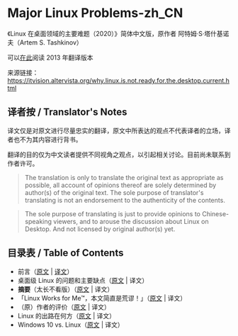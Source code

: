 # Major Linux Problems-zh_CN

《Linux 在桌面领域的主要难题（2020）》简体中文版，原作者 阿特姆·S·塔什基诺夫（Artem S. Tashkinov）

可以[在此](http://www.oschina.net/translate/why-linux-is-not-ready-for-the-desktop-current)阅读 2013 年翻译版本

来源链接：https://itvision.altervista.org/why.linux.is.not.ready.for.the.desktop.current.html

## 译者按 / Translator's Notes

译文仅是对原文进行尽量忠实的翻译，原文中所表达的观点不代表译者的立场，译者也不为其内容进行背书。

翻译的目的仅为中文读者提供不同视角之观点，以引起相关讨论。目前尚未联系到作者许可。

> The translation is only to translate the original text as appropriate as possible, all account of opinions thereof are solely determined by author(s) of the original text.  The sole purpose of translator's translating is not an endorsement to the authenticity of the contents.

> The sole purpose of translating is just to provide opinions to Chinese-speaking viewers, and to arouse the discussion about Linux on Desktop. And not licensed by original author(s) yet.

## 目录表 / Table of Contents

- 前言（[原文](https://github.com/whriedplanck/major-linux-problems-zh-cn/blob/master/full-text.md#preface) | [译文](https://github.com/whriedplanck/major-linux-problems-zh-cn/blob/master/translations-full.md#前言)）
- 桌面级 Linux 的问题和主要缺点（[原文](https://github.com/whriedplanck/major-linux-problems-zh-cn/blob/master/full-text.md#desktop-linux-problems-and-major-hortcomings) | 译文）
- **摘要**（太长不看版）（[原文](https://github.com/whriedplanck/major-linux-problems-zh-cn/blob/master/full-text.md#summary) | 译文）
- 「Linux Works for Me™，本文简直是荒谬！」（[原文](https://github.com/whriedplanck/major-linux-problems-zh-cn/blob/master/full-text.md#) | 译文）
- （原）作者的评价（[原文](https://github.com/whriedplanck/major-linux-problems-zh-cn/blob/master/full-text.md#commentary-from-the-author) | 译文）
- Linux 的出路在何方（[原文](https://github.com/whriedplanck/major-linux-problems-zh-cn/blob/master/full-text.md#solving-Linux) | 译文）
- Windows 10 vs. Linux（[原文](https://github.com/whriedplanck/major-linux-problems-zh-cn/blob/master/full-text.md#windows-10-vs-linux) | 译文）



